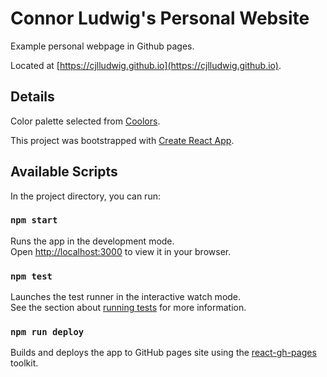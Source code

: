 # Connor Ludwig's Personal Website
Example personal webpage in Github pages.

Located at [https://cjlludwig.github.io](https://cjlludwig.github.io).

## Details

Color palette selected from [Coolors](https://coolors.co/palette/cad2c5-84a98c-52796f-354f52-2f3e46).

This project was bootstrapped with [Create React App](https://github.com/facebook/create-react-app).

## Available Scripts

In the project directory, you can run:

### `npm start`

Runs the app in the development mode.\
Open [http://localhost:3000](http://localhost:3000) to view it in your browser.

### `npm test`

Launches the test runner in the interactive watch mode.\
See the section about [running tests](https://facebook.github.io/create-react-app/docs/running-tests) for more information.

### `npm run deploy`

Builds and deploys the app to GitHub pages site using the [react-gh-pages](https://github.com/gitname/react-gh-pages) toolkit.
